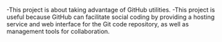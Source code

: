 -This project is about taking advantage of GitHub utilities.
-This project is useful because GitHub can facilitate social coding by providing a hosting service and web interface for the Git code repository, as well as management tools for collaboration.
